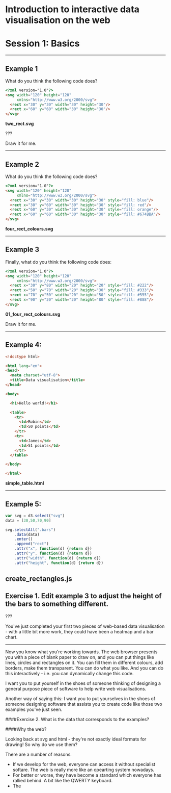 # Introduction to interactive data visualisation on the web 

#  Session 1:  Basics

---


## Example 1
What do you think the following code does?



```html
<?xml version="1.0"?>
<svg width="120" height="120"
     xmlns="http://www.w3.org/2000/svg">
  <rect x="30" y="30" width="30" height="30"/>
  <rect x="60" y="60" width="30" height="30"/>
</svg>
```
**two_rect.svg**


???

Draw it for me.

---

## Example 2

What do you think the following code does?


```html 
<?xml version="1.0"?>
<svg width="120" height="120"
     xmlns="http://www.w3.org/2000/svg">
  <rect x="30" y="30" width="30" height="30" style="fill: blue"/>
  <rect x="30" y="60" width="30" height="30" style="fill: red"/>
  <rect x="60" y="30" width="30" height="30" style="fill: orange"/>
  <rect x="60" y="60" width="30" height="30" style="fill: #674BBA"/>
</svg>
```
**four_rect_colours.svg**

---

## Example 3
Finally, what do you think the following code does:

```html 
<?xml version="1.0"?>
<svg width="120" height="120"
     xmlns="http://www.w3.org/2000/svg">
  <rect x="30" y="80" width="20" height="20" style="fill: #222"/>
  <rect x="50" y="70" width="20" height="30" style="fill: #333"/>
  <rect x="70" y="50" width="20" height="50" style="fill: #555"/>
  <rect x="90" y="20" width="20" height="80" style="fill: #888"/>
</svg>
```
**01_four_rect_colours.svg**

Draw it for me.

---

## Example 4:

```html 
<!doctype html>

<html lang="en">
<head>
  <meta charset="utf-8">
  <title>Data visualisation</title>
</head>

<body>

  <h1>Hello world!</h1>

  <table>
    <tr>
      <td>Robin</td>
      <td>50 points</td> 
    </tr>
    <tr>
      <td>James</td>
      <td>51 points</td> 
    </tr>
  </table>

</body>

</html>
```
**simple_table.html**

---

## Example 5:
```javascript
var svg = d3.select("svg")
data = [30,50,70,90]

svg.selectAll(".bars")
	.data(data)
	.enter()
	.append("rect")
	.attr("x", function(d) {return d})
	.attr("y", function(d) {return d})
	.attr("width", function(d) {return d})
	.attr("height", function(d) {return d})
```
**create_rectangles.js**
---
## Exercise 1.  Edit example 3 to adjust the height of the bars to something different.

???

You've just completed your first two pieces of web-based data visualisation - with a little bit more work, they could have been a heatmap and a bar chart.


---

Now you know what you're working towards.  The web browser presents you with a piece of blank paper to draw on, and you can put things like lines, circles and rectangles on it.  You can fill them in different colours, add borders, make them transparent.  You can do what you like.  And you can do this interactively - i.e. you can dynamically change this code.

I want you to put yourself in the shoes of someone thinking of designing a general purpose piece of software to help write web visualisations.

Another way of saying this:  I want you to put yourselves in the shoes of someone designing software that assists you to create code like those two examples you've just seen.

####Exercise 2.  What is the data that corresponds to the examples?

####Why the web?

Looking back at svg and html - they're not exactly ideal formats for drawing!  So why do we use them?

There are a number of reasons.  
* If we develop for the web, everyone can access it without specialist softare.  The web is really more like an opearting system nowadays.
* For better or worse, they have become a standard which everyone has rallied behind.  A bit like the QWERTY keyboard.
* The 
